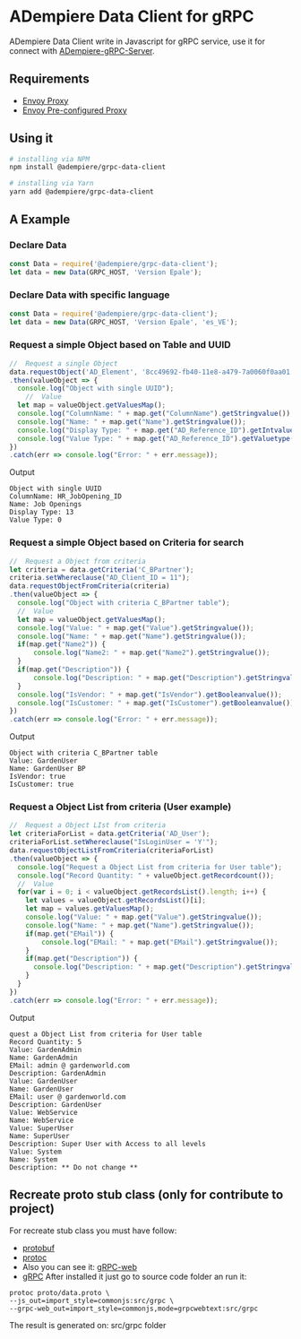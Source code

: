 # ADempiere Data Client for gRPC
ADempiere Data Client write in Javascript for gRPC service, use it for connect with
[ADempiere-gRPC-Server](https://github.com/erpcya/adempiere-gRPC-Server).

## Requirements
- [Envoy Proxy](https://www.envoyproxy.io/)
- [Envoy Pre-configured Proxy](https://github.com/erpcya/gRPC-Envoy-Proxy)

## Using it

``` bash
# installing via NPM
npm install @adempiere/grpc-data-client
```
``` bash
# installing via Yarn
yarn add @adempiere/grpc-data-client
```

## A Example
### Declare Data
```javascript
const Data = require('@adempiere/grpc-data-client');
let data = new Data(GRPC_HOST, 'Version Epale');
```
### Declare Data with specific language
```javascript
const Data = require('@adempiere/grpc-data-client');
let data = new Data(GRPC_HOST, 'Version Epale', 'es_VE');
```

### Request a simple Object based on Table and UUID
```javascript
//  Request a single Object
data.requestObject('AD_Element', '8cc49692-fb40-11e8-a479-7a0060f0aa01')
.then(valueObject => {
  console.log("Object with single UUID");
    //  Value
  let map = valueObject.getValuesMap();
  console.log("ColumnName: " + map.get("ColumnName").getStringvalue());
  console.log("Name: " + map.get("Name").getStringvalue());
  console.log("Display Type: " + map.get("AD_Reference_ID").getIntvalue());
  console.log("Value Type: " + map.get("AD_Reference_ID").getValuetype());
})
.catch(err => console.log("Error: " + err.message));
```

Output
```
Object with single UUID
ColumnName: HR_JobOpening_ID
Name: Job Openings
Display Type: 13
Value Type: 0
```

### Request a simple Object based on Criteria for search
```javascript
//  Request a Object from criteria
let criteria = data.getCriteria('C_BPartner');
criteria.setWhereclause("AD_Client_ID = 11");
data.requestObjectFromCriteria(criteria)
.then(valueObject => {
  console.log("Object with criteria C_BPartner table");
  //  Value
  let map = valueObject.getValuesMap();
  console.log("Value: " + map.get("Value").getStringvalue());
  console.log("Name: " + map.get("Name").getStringvalue());
  if(map.get("Name2")) {
      console.log("Name2: " + map.get("Name2").getStringvalue());
  }
  if(map.get("Description")) {
      console.log("Description: " + map.get("Description").getStringvalue());
  }
  console.log("IsVendor: " + map.get("IsVendor").getBooleanvalue());
  console.log("IsCustomer: " + map.get("IsCustomer").getBooleanvalue());
})
.catch(err => console.log("Error: " + err.message));
```

Output
```
Object with criteria C_BPartner table
Value: GardenUser
Name: GardenUser BP
IsVendor: true
IsCustomer: true
```

### Request a Object List from criteria (User example)
```javascript
//  Request a Object LIst from criteria
let criteriaForList = data.getCriteria('AD_User');
criteriaForList.setWhereclause("IsLoginUser = 'Y'");
data.requestObjectListFromCriteria(criteriaForList)
.then(valueObject => {
  console.log("Request a Object List from criteria for User table");
  console.log("Record Quantity: " + valueObject.getRecordcount());
  //  Value
  for(var i = 0; i < valueObject.getRecordsList().length; i++) {
    let values = valueObject.getRecordsList()[i];
    let map = values.getValuesMap();
    console.log("Value: " + map.get("Value").getStringvalue());
    console.log("Name: " + map.get("Name").getStringvalue());
    if(map.get("EMail")) {
        console.log("EMail: " + map.get("EMail").getStringvalue());
    }
    if(map.get("Description")) {
      console.log("Description: " + map.get("Description").getStringvalue());
    }
  }
})
.catch(err => console.log("Error: " + err.message));
```

Output
```
quest a Object List from criteria for User table
Record Quantity: 5
Value: GardenAdmin
Name: GardenAdmin
EMail: admin @ gardenworld.com
Description: GardenAdmin
Value: GardenUser
Name: GardenUser
EMail: user @ gardenworld.com
Description: GardenUser
Value: WebService
Name: WebService
Value: SuperUser
Name: SuperUser
Description: Super User with Access to all levels
Value: System
Name: System
Description: ** Do not change **
```

## Recreate proto stub class (only for contribute to project)
For recreate stub class you must have follow:
- [protobuf](https://github.com/protocolbuffers/protobuf/releases)
- [protoc](https://github.com/grpc/grpc-web/releases)
- Also you can see it: [gRPC-web](https://github.com/grpc/grpc-web)
- [gRPC](https://grpc.io/docs/tutorials/basic/web.html)
After installed it just go to source code folder an run it:
```
protoc proto/data.proto \
--js_out=import_style=commonjs:src/grpc \
--grpc-web_out=import_style=commonjs,mode=grpcwebtext:src/grpc
```
The result is generated on: src/grpc folder
